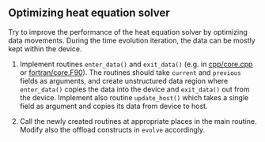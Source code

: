 ## Optimizing heat equation solver

Try to improve the performance of the heat equation solver by optimizing data
movements. During the time evolution iteration, the data can be mostly kept
within the device.

1. Implement routines `enter_data()` and `exit_data()` (e.g. in
   [cpp/core.cpp](cpp/core.cpp) or [fortran/core.F90](fortran/core.F90)). The
   routines should take `current` and `previous` fields as arguments, and
   create unstructured data region where `enter_data()` copies the data into
   the device and `exit_data()` out from the device. Implement also routine
   `update_host()` which takes a single field as argument and copies its data
   from device to host.

2. Call the newly created routines at appropriate places in the main routine.
   Modify also the offload constructs in `evolve` accordingly.
